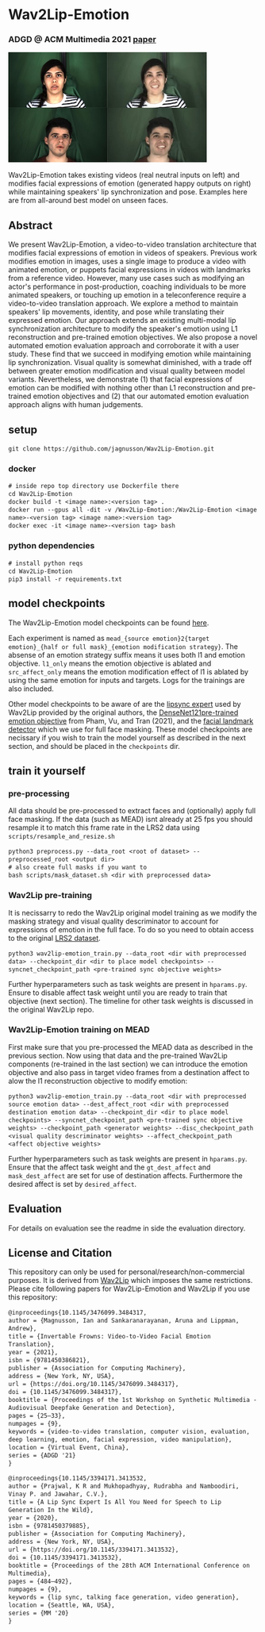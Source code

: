 # Wav2Lip-Emotion

### ADGD @ ACM Multimedia 2021 [paper](literature/Wav2Lip-Emotion_updated.pdf)

![alt text](literature/teaser_fig.jpg)

Wav2Lip-Emotion takes existing videos (real neutral inputs on left) and modifies facial expressions of emotion (generated happy outputs on right) while maintaining speakers' lip synchronization and pose. Examples here are from all-around best model on unseen faces.

## Abstract

We present Wav2Lip-Emotion, a video-to-video translation architecture that modifies facial expressions of emotion in videos of speakers. Previous work modifies emotion in images, uses a single image to produce a video with animated emotion, or puppets facial expressions in videos with landmarks from a reference video. However, many use cases such as modifying an actor's performance in post-production, coaching individuals to be more animated speakers, or touching up emotion in a teleconference require a video-to-video translation approach. We explore a method to maintain speakers' lip movements, identity, and pose while translating their expressed emotion. Our approach extends an existing multi-modal lip synchronization architecture to modify the speaker's emotion using L1 reconstruction and pre-trained emotion objectives. We also propose a novel automated emotion evaluation approach and corroborate it with a user study. These find that we succeed in modifying emotion while maintaining lip synchronization. Visual quality is somewhat diminished, with a trade off between greater emotion modification and visual quality between model variants. Nevertheless, we demonstrate (1) that facial expressions of emotion can be modified with nothing other than L1 reconstruction and pre-trained emotion objectives and (2) that our automated emotion evaluation approach aligns with human judgements.

## setup
```
git clone https://github.com/jagnusson/Wav2Lip-Emotion.git
```
### docker
```
# inside repo top directory use Dockerfile there
cd Wav2Lip-Emotion
docker build -t <image name>:<version tag> .
docker run --gpus all -dit -v /Wav2Lip-Emotion:/Wav2Lip-Emotion <image name>-<version tag> <image name>:<version tag>
docker exec -it <image name>-<version tag> bash
```
### python dependencies
```
# install python reqs
cd Wav2Lip-Emotion
pip3 install -r requirements.txt
```

## model checkpoints
The Wav2Lip-Emotion model checkpoints can be found [here](https://www.dropbox.com/sh/aodu9umsopw2nyw/AADnM1joXDnDgvXDKiV3JTG3a?dl=0).

Each experiment is named as `mead_{source emotion}2{target emotion}_{half or full mask}_{emotion modification strategy}`. The absense of an emotion strategy suffix means it uses both l1 and emotion objective. `l1_only` means the emotion objective is ablated and `src_affect_only` means the emotion modification effect of l1 is ablated by using the same emotion for inputs and targets. Logs for the trainings are also included.

Other model checkpoints to be aware of are the [lipsync expert](https://iiitaphyd-my.sharepoint.com/:u:/g/personal/radrabha_m_research_iiit_ac_in/EQRvmiZg-HRAjvI6zqN9eTEBP74KefynCwPWVmF57l-AYA?e=ZRPHKP) used by Wav2Lip provided by the original authors, the [DenseNet121pre-trained emotion objective](https://github.com/phamquiluan/ResidualMaskingNetwork#benchmarking-on-fer2013) from Pham, Vu, and Tran (2021), and the [facial landmark detector](https://github.com/codeniko/shape_predictor_81_face_landmarks/blob/master/shape_predictor_81_face_landmarks.dat) which we use for full face masking. These model checkpoints are necissary if you wish to train the model yourself as described in the next section, and should be placed in the `checkpoints` dir.

## train it yourself
### pre-processing
All data should be pre-processed to extract faces and (optionally) apply full face masking. If the data (such as MEAD) isnt already at 25 fps you should resample it to match this frame rate in the LRS2 data using `scripts/resample_and_resize.sh`
```
python3 preprocess.py --data_root <root of dataset> --preprocessed_root <output dir>
# also create full masks if you want to
bash scripts/mask_dataset.sh <dir with preprocessed data>
```
### Wav2Lip pre-training
It is necissarry to redo the Wav2Lip original model training as we modify the masking strategy and visual quality descriminator to account for expressions of emotion in the full face. To do so you need to obtain access to the original [LRS2 dataset](https://www.robots.ox.ac.uk/~vgg/data/lip_reading/lrs2.html).

```
python3 wav2lip-emotion_train.py --data_root <dir with preprocessed data> --checkpoint_dir <dir to place model checkpoints> --syncnet_checkpoint_path <pre-trained sync objective weights>
```
Further hyperparameters such as task weights are present in `hparams.py`. Ensure to disable affect task weight until you are ready to train that objective (next section). The timeline for other task weights is discussed in the original Wav2Lip repo.

### Wav2Lip-Emotion training on MEAD
First make sure that you pre-processed the MEAD data as described in the previous section. Now using that data and the pre-trained Wav2Lip components (re-trained in the last section) we can introduce the emotion objective and also pass in target video frames from a destination affect to alow the l1 reconstruction objective to modify emotion:

```
python3 wav2lip-emotion_train.py --data_root <dir with preprocessed source emotion data> --dest_affect_root <dir with preprocessed destination emotion data> --checkpoint_dir <dir to place model checkpoints> --syncnet_checkpoint_path <pre-trained sync objective weights> --checkpoint_path <generator weights> --disc_checkpoint_path <visual quality descriminator weights> --affect_checkpoint_path <affect objective weights>
```
Further hyperparameters such as task weights are present in `hparams.py`. Ensure that the affect task weight and the `gt_dest_affect` and `mask_dest_affect` are set for use of destination affects. Furthermore the desired affect is set by `desired_affect`.

## Evaluation
For details on evaluation see the readme in side the evaluation directory.

## License and Citation

This repository can only be used for personal/research/non-commercial purposes. It is derived from [Wav2Lip](https://github.com/Rudrabha/Wav2Lip#license-and-citation) which imposes the same restrictions.  Please cite following papers for Wav2Lip-Emotion and Wav2Lip if you use this repository:
```
@inproceedings{10.1145/3476099.3484317,
author = {Magnusson, Ian and Sankaranarayanan, Aruna and Lippman, Andrew},
title = {Invertable Frowns: Video-to-Video Facial Emotion Translation},
year = {2021},
isbn = {9781450386821},
publisher = {Association for Computing Machinery},
address = {New York, NY, USA},
url = {https://doi.org/10.1145/3476099.3484317},
doi = {10.1145/3476099.3484317},
booktitle = {Proceedings of the 1st Workshop on Synthetic Multimedia - Audiovisual Deepfake Generation and Detection},
pages = {25–33},
numpages = {9},
keywords = {video-to-video translation, computer vision, evaluation, deep learning, emotion, facial expression, video manipulation},
location = {Virtual Event, China},
series = {ADGD '21}
}

```

```
@inproceedings{10.1145/3394171.3413532,
author = {Prajwal, K R and Mukhopadhyay, Rudrabha and Namboodiri, Vinay P. and Jawahar, C.V.},
title = {A Lip Sync Expert Is All You Need for Speech to Lip Generation In the Wild},
year = {2020},
isbn = {9781450379885},
publisher = {Association for Computing Machinery},
address = {New York, NY, USA},
url = {https://doi.org/10.1145/3394171.3413532},
doi = {10.1145/3394171.3413532},
booktitle = {Proceedings of the 28th ACM International Conference on Multimedia},
pages = {484–492},
numpages = {9},
keywords = {lip sync, talking face generation, video generation},
location = {Seattle, WA, USA},
series = {MM '20}
}
```
